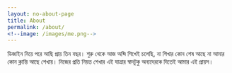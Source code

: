 ```yaml
---
layout: no-about-page
title: About
permalink: /about/
<!--image: /images/me.png-->
---
```


ডিজাইন নিয়ে পরে আছি প্রায় তিন বছর। শুরু থেকে আজ অব্দি শিখেই চলেছি, না শিখার কোন শেষ আছে না আমার কোন ক্লান্তি আছে শেখায়। নিজের প্রতি নিয়ত শেখার এই যাত্রার স্বাদটুকু অন্যদেরকে দিতেই আমার এই প্রায়স। 